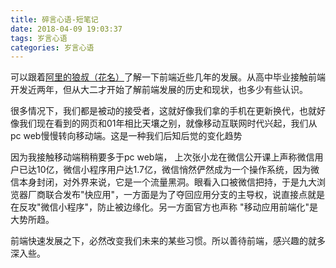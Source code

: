 ```yaml
---
title: 碎言心语-短笔记
date: 2018-04-09 19:03:37
tags: 岁言心语
categories: 岁言心语
---
```


可以跟着[阿里的狼叔（花名）](https://zhuanlan.zhihu.com/p/35412015)了解一下前端近些几年的发展。从高中毕业接触前端开发近两年，但从大二才开始了解前端发展的历史和现状，也多少有些认识。

很多情况下，我们都是被动的接受者，这就好像我们拿的手机在更新换代，也就好像我们现在看到的网页和01年相比天壤之别，就像移动互联网时代兴起，我们从pc web慢慢转向移动端。这是一种我们后知后觉的变化趋势

因为我接触移动端稍稍要多于pc web端，
上次张小龙在微信公开课上声称微信用户已达10亿，微信小程序用户达1.7亿，微信悄然俨然成为一个操作系统，因为微信本身封闭，对外界来说，它是一个流量黑洞。眼看入口被微信把持，于是九大浏览器厂商联合发布"快应用"，一方面是为了夺回应用分支的主导权，说直接点就是在反攻"微信小程序"，防止被边缘化。另一方面官方也声称 "移动应用前端化"是大势所趋。

前端快速发展之下，必然改变我们未来的某些习惯。所以善待前端，感兴趣的就多深入些。
